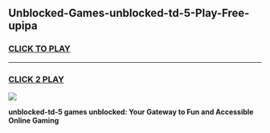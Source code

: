 
## Unblocked-Games-unblocked-td-5-Play-Free-upipa
<h3>
<a href="https://premium76.site?title=unblocked-td-5&ref=21A">CLICK TO PLAY</a></h3>
<hr>

<h3>
<a href="https://premium76.site?title=unblocked-td-5&ref=21A">CLICK 2 PLAY</a>
  
</h3>

<a href="https://premium76.site?title=unblocked-td-5&ref=21A"><img src="https://clearcache.store/games.png"></a>


**unblocked-td-5 games unblocked: Your Gateway to Fun and Accessible Online Gaming**
